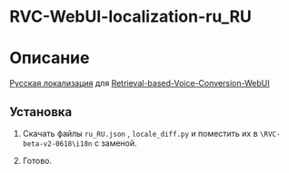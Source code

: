 # RVC-WebUI-localization-ru_RU

# Описание
[Русская локализация](https://github.com/Northerner1/RVC-WebUI-localization-ru_RU) для [Retrieval-based-Voice-Conversion-WebUI](https://github.com/RVC-Project/Retrieval-based-Voice-Conversion-WebUI)
  

## Установка

 1.  Скачать файлы `ru_RU.json` , `locale_diff.py` и поместить их в `\RVC-beta-v2-0618\i18n` с заменой.

 2. Готово.  
